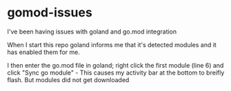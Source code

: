 # gomod-issues

I've been having issues with goland and go.mod integration

When I start this repo goland informs me that it's detected modules and it has enabled them for me.

I then enter the go.mod file in goland; right click the first module (line 6) and click "Sync go module" - This causes my activity bar at the bottom to breifly flash. But modules did not get downloaded
